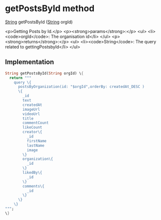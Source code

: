 


# getPostsById method








[String](https:api.flutter.dev/flutter/dart-core/String-class.html) getPostsById
([String](https:api.flutter.dev/flutter/dart-core/String-class.html) orgId)





\<p\>Getting Posts by Id.\</p\>
\<p\>\<strong\>params\</strong\>:\</p\>
\<ul\>
\<li\>\<code\>orgId\</code\>: The organisation id\</li\>
\</ul\>
\<p\>\<strong\>returns\</strong\>:\</p\>
\<ul\>
\<li\>\<code\>String\</code\>: The query related to gettingPostsbyId\</li\>
\</ul\>



## Implementation

```dart
String getPostsById(String orgId) \{
  return """
    query \{
      postsByOrganization(id: "$orgId",orderBy: createdAt_DESC )
      \{
        _id
        text
        createdAt
        imageUrl
        videoUrl
        title
        commentCount
        likeCount
        creator\{
          _id
          firstName
          lastName
          image
        \}
        organization\{
          _id
        \}
        likedBy\{
          _id
        \}
        comments\{
          _id
        \}
      \}
    \}
""";
\}
```







